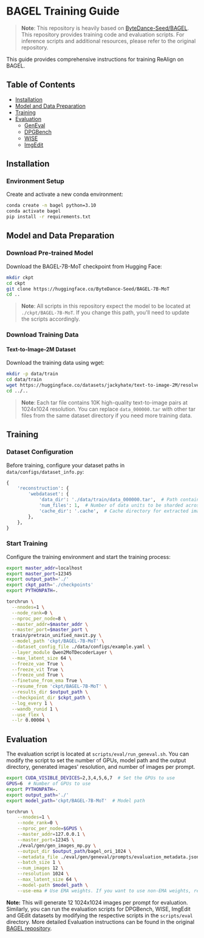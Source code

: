 # BAGEL Training Guide

> **Note**: This repository is heavily based on [ByteDance-Seed/BAGEL](https://github.com/bytedance-seed/BAGEL). This repository provides training code and evaluation scripts. For inference scripts and additional resources, please refer to the original repository.

This guide provides comprehensive instructions for training ReAlign on BAGEL.

## Table of Contents

- [Installation](#installation)
- [Model and Data Preparation](#model-and-data-preparation)
- [Training](#training)
- [Evaluation](#evaluation)
  - [GenEval](#geneval)
  - [DPGBench](#dpgbench)
  - [WISE](#wise)
  - [ImgEdit](#imgedit)

## Installation

### Environment Setup

Create and activate a new conda environment:

```bash
conda create -n bagel python=3.10
conda activate bagel
pip install -r requirements.txt
```

## Model and Data Preparation

### Download Pre-trained Model

Download the BAGEL-7B-MoT checkpoint from Hugging Face:

```bash
mkdir ckpt
cd ckpt
git clone https://huggingface.co/ByteDance-Seed/BAGEL-7B-MoT
cd ..
```

> **Note**: All scripts in this repository expect the model to be located at `./ckpt/BAGEL-7B-MoT`. If you change this path, you'll need to update the scripts accordingly.

### Download Training Data

#### Text-to-Image-2M Dataset

Download the training data using wget:

```bash
mkdir -p data/train
cd data/train
wget https://huggingface.co/datasets/jackyhate/text-to-image-2M/resolve/main/data_1024_10K/data_000000.tar
cd ../..
```

> **Note**: Each tar file contains 10K high-quality text-to-image pairs at 1024x1024 resolution. You can replace `data_000000.tar` with other tar files from the same dataset directory if you need more training data.

## Training

### Dataset Configuration

Before training, configure your dataset paths in `data/configs/dataset_info.py`:

```python
{
    'reconstruction': {
        'webdataset': {
            'data_dir': './data/train/data_000000.tar',  # Path containing all tar files
            'num_files': 1,  # Number of data units to be sharded across all ranks and workers
            'cache_dir': '.cache',  # Cache directory for extracted images
        },
    },
}
```

### Start Training

Configure the training environment and start the training process:

```bash
export master_addr=localhost
export master_port=12345
export output_path='./'
export ckpt_path='./checkpoints'
export PYTHONPATH=.

torchrun \
  --nnodes=1 \
  --node_rank=0 \
  --nproc_per_node=8 \
  --master_addr=$master_addr \
  --master_port=$master_port \
  train/pretrain_unified_navit.py \
  --model_path 'ckpt/BAGEL-7B-MoT' \
  --dataset_config_file ./data/configs/example.yaml \
  --layer_module Qwen2MoTDecoderLayer \
  --max_latent_size 64 \
  --freeze_vae True \
  --freeze_vit True \
  --freeze_und True \
  --finetune_from_ema True \
  --resume_from 'ckpt/BAGEL-7B-MoT' \
  --results_dir $output_path \
  --checkpoint_dir $ckpt_path \
  --log_every 1 \
  --wandb_runid 1 \
  --use_flex \
  --lr 0.00004 \
```

## Evaluation

The evaluation script is located at `scripts/eval/run_geneval.sh`. You can modify the script to set the number of GPUs, model path and the output directory, generated images' resolution, and number of images per prompt.

```bash
export CUDA_VISIBLE_DEVICES=2,3,4,5,6,7  # Set the GPUs to use
GPUS=6  # Number of GPUs to use
export PYTHONPATH=.
export output_path='./'
export model_path='ckpt/BAGEL-7B-MoT'  # Model path

torchrun \
    --nnodes=1 \
    --node_rank=0 \
    --nproc_per_node=$GPUS \
    --master_addr=127.0.0.1 \
    --master_port=12345 \
    ./eval/gen/gen_images_mp.py \
    --output_dir $output_path/bagel_ori_1024 \
    --metadata_file ./eval/gen/geneval/prompts/evaluation_metadata.jsonl \
    --batch_size 1 \
    --num_images 12 \
    --resolution 1024 \
    --max_latent_size 64 \
    --model-path $model_path \
    --use-ema # Use EMA weights. If you want to use non-EMA weights, remove this line.
```

**Note:** This will generate 12 1024x1024 images per prompt for evaluation. Similarly, you can run the evaluation scripts for DPGBench, WISE, ImgEdit and GEdit datasets by modifying the respective scripts in the `scripts/eval` directory. More detailed Evaluation instructions can be found in the original [BAGEL repository](https://github.com/ByteDance-Seed/BAGEL).
